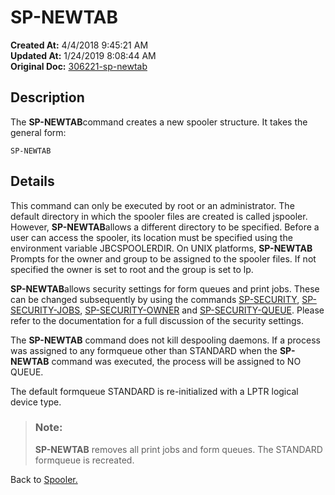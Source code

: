 # SP-NEWTAB

**Created At:** 4/4/2018 9:45:21 AM  
**Updated At:** 1/24/2019 8:08:44 AM  
**Original Doc:** [306221-sp-newtab](https://docs.jbase.com/44205-spooler/306221-sp-newtab)  


## Description 

The **SP-NEWTAB**command creates a new spooler structure. It takes the general form:

```
SP-NEWTAB 
```

### 


## Details 

This command can only be executed by root or an administrator. The default directory in which the spooler files are created is called jspooler. However, **SP-NEWTAB**allows a different directory to be specified. Before a user can access the spooler, its location must be specified using the environment variable JBCSPOOLERDIR. On UNIX platforms, **SP-NEWTAB** Prompts for the owner and group to be assigned to the spooler files. If not specified the owner is set to root and the group is set to lp.

**SP-NEWTAB**allows security settings for form queues and print jobs. These can be changed subsequently by using the commands [SP-SECURITY](./../sp-security), [SP-SECURITY-JOBS](./../sp-security-jobs), [SP-SECURITY-OWNER](./../sp-security-owner) and [SP-SECURITY-QUEUE](./../sp-security-queue). Please refer to the documentation for a full discussion of the security settings.

The **SP-NEWTAB** command does not kill despooling daemons. If a process was assigned to any formqueue other than STANDARD when the **SP-NEWTAB** command was executed, the process will be assigned to NO QUEUE.

The default formqueue STANDARD is re-initialized with a LPTR logical device type.




> ### Note: 
> 
> **SP-NEWTAB** removes all print jobs and form queues. The STANDARD formqueue is recreated.




Back to [Spooler.](./../jbase-spooler)
